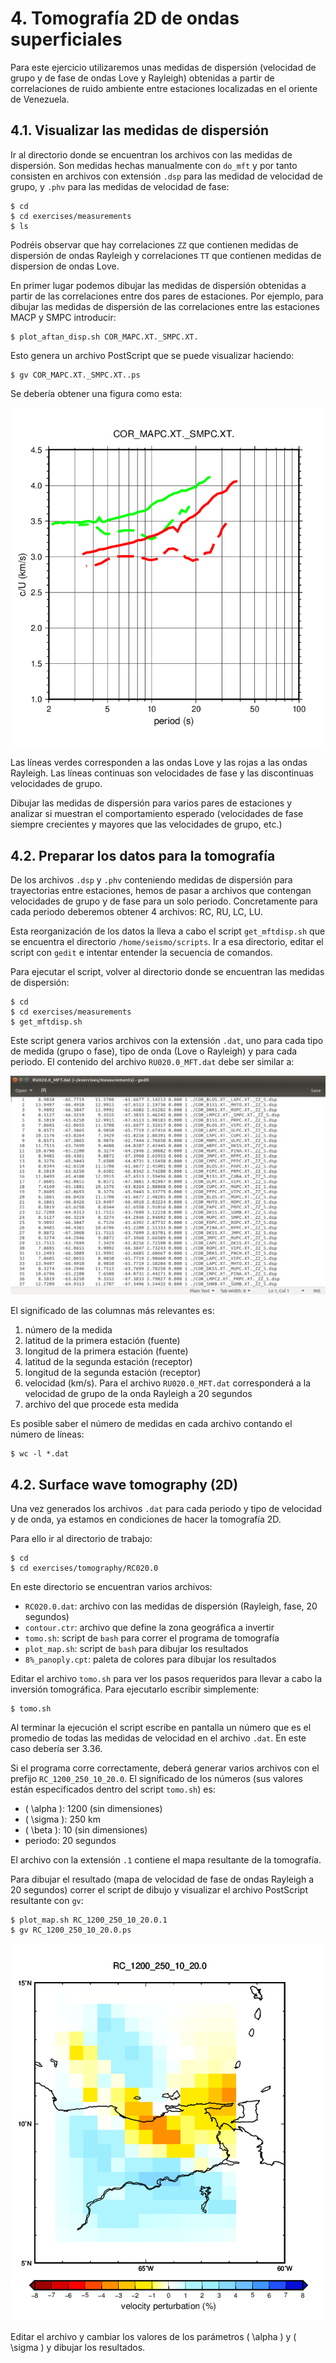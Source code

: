 # 4. Tomografía 2D de ondas superficiales

Para este ejercicio utilizaremos unas medidas de dispersión (velocidad de grupo y
de fase de ondas Love y Rayleigh) obtenidas a partir de correlaciones de
ruido ambiente entre estaciones localizadas en el oriente de Venezuela.

## 4.1. Visualizar las medidas de dispersión

Ir al directorio donde se encuentran los archivos con las medidas de dispersión.
Son medidas hechas manualmente con `do_mft` y por tanto consisten en archivos con extensión
`.dsp` para las medidad de velocidad de grupo, y `.phv` para las medidas de velocidad
de fase:

    $ cd
    $ cd exercises/measurements
    $ ls

Podréis observar que hay correlaciones `ZZ` que contienen medidas de dispersión de ondas
Rayleigh y correlaciones `TT` que contienen medidas de dispersion de ondas Love.

En primer lugar podemos dibujar las medidas de dispersión obtenidas a partir
de las correlaciones entre dos pares de estaciones. Por ejemplo, para 
dibujar las medidas de dispersión de las correlaciones entre las estaciones MACP y SMPC introducir:

    $ plot_aftan_disp.sh COR_MAPC.XT._SMPC.XT.

Esto genera un archivo PostScript que se puede visualizar haciendo:

    $ gv COR_MAPC.XT._SMPC.XT..ps

Se debería obtener una figura como esta:

![measurements](measurements.png)

Las líneas verdes corresponden a las ondas Love y las rojas a las ondas Rayleigh. Las
líneas continuas son velocidades de fase y las discontinuas velocidades de grupo.

Dibujar las medidas de dispersión para varios pares de estaciones y analizar si
muestran el comportamiento esperado (velocidades de fase siempre crecientes y
mayores que las velocidades de grupo, etc.)

## 4.2. Preparar los datos para la tomografía

De los archivos `.dsp` y `.phv` conteniendo medidas de dispersión para trayectorias entre estaciones,
hemos de pasar a archivos que contengan velocidades de grupo y de fase para un solo periodo.
Concretamente para cada periodo deberemos obtener 4 archivos: RC, RU, LC, LU.

Esta reorganización de los datos la lleva a cabo el script `get_mftdisp.sh` que se encuentra
el directorio `/home/seismo/scripts`. Ir a esa directorio, editar el script con `gedit` e intentar
entender la secuencia de comandos.

Para ejecutar el script, volver al directorio donde se encuentran las medidas de dispersión:

    $ cd
    $ cd exercises/measurements
    $ get_mftdisp.sh

Este script genera varios archivos con la extensión `.dat`, uno para cada tipo de medida (grupo o fase),
tipo de onda (Love o Rayleigh) y para cada periodo. El contenido del archivo `RU020.0_MFT.dat` debe ser
similar a:

![datafiles](datafiles.png)

El significado de las columnas más relevantes es:

1. número de la medida
2. latitud de la primera estación (fuente)
3. longitud de la primera estación (fuente)
4. latitud de la segunda estación (receptor)
5. longitud de la segunda estación (receptor)
6. velocidad (km/s). Para el archivo `RU020.0_MFT.dat` corresponderá
   a la velocidad de grupo de la onda Rayleigh a 20 segundos
9. archivo del que procede esta medida

Es posible saber el número de medidas en cada archivo contando el número de líneas:

    $ wc -l *.dat

## 4.2. Surface wave tomography (2D)

Una vez generados los archivos `.dat` para cada periodo y tipo de velocidad y de onda,
ya estamos en condiciones de hacer la tomografía 2D.

Para ello ir al directorio de trabajo:

    $ cd
    $ cd exercises/tomography/RC020.0

En este directorio se encuentran varios archivos:

- `RC020.0.dat`: archivo con las medidas de dispersión (Rayleigh, fase, 20 segundos)
- `contour.ctr`: archivo que define la zona geográfica a invertir
- `tomo.sh`: script de `bash` para correr el programa de tomografía
- `plot_map.sh`: script de `bash` para dibujar los resultados
- `8%_panoply.cpt`: paleta de colores para dibujar los resultados

Editar el archivo `tomo.sh` para ver los pasos requeridos para llevar a cabo la
inversión tomográfica. Para ejecutarlo escribir simplemente:

    $ tomo.sh

Al terminar la ejecución el script escribe en pantalla un número que es el
promedio de todas las medidas de velocidad en el archivo `.dat`. En este caso
debería ser 3.36.

Si el programa corre correctamente, deberá generar varios archivos con el prefijo
`RC_1200_250_10_20.0`. El significado de los números (sus valores están especificados
dentro del script `tomo.sh`) es:

- \( \alpha \): 1200 (sin dimensiones)
- \( \sigma \): 250 km
- \( \beta \): 10 (sin dimensiones)
- periodo: 20 segundos

El archivo con la extensión `.1` contiene el mapa resultante
de la tomografía.

Para dibujar el resultado (mapa de velocidad de fase de ondas Rayleigh a 20 segundos)
correr el script de dibujo y visualizar el archivo PostScript resultante con `gv`:

    $ plot_map.sh RC_1200_250_10_20.0.1
    $ gv RC_1200_250_10_20.0.ps

![venezuela_RC20](venezuela_RC20.png)

Editar el archivo y cambiar los valores de los parámetros \( \alpha \) y \( \sigma \) y dibujar los resultados.

